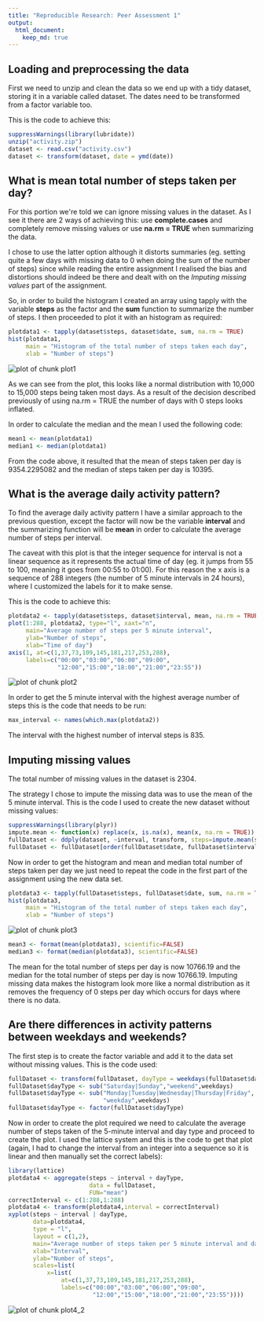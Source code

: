 ```yaml
---
title: "Reproducible Research: Peer Assessment 1"
output: 
  html_document:
    keep_md: true
---
```




## Loading and preprocessing the data
First we need to unzip and clean the data so we end up with a tidy dataset,
storing it in a variable called dataset. The dates need to be transformed from
a factor variable too.

This is the code to achieve this:

```r
suppressWarnings(library(lubridate))
unzip("activity.zip")
dataset <- read.csv("activity.csv")
dataset <- transform(dataset, date = ymd(date))
```

## What is mean total number of steps taken per day?
For this portion we're told we can ignore missing values in the dataset. As I
see it there are 2 ways of achieving this: use **complete.cases** and completely
remove missing values or use **na.rm = TRUE** when summarizing the data.

I chose to use the latter option although it distorts summaries (eg. setting
quite a few days with missing data to 0 when doing the sum of the number of
steps) since while reading the entire assignment I realised the bias and
distortions should indeed be there and dealt with on the *Imputing missing
values* part of the assignment.

So, in order to build the histogram I created an array using tapply with the
variable **steps** as the factor and the **sum** function to summarize the 
number of steps. I then proceeded to plot it with an histogram as required:


```r
plotdata1 <- tapply(dataset$steps, dataset$date, sum, na.rm = TRUE)
hist(plotdata1,
     main = "Histogram of the total number of steps taken each day",
     xlab = "Number of steps")
```

![plot of chunk plot1](figure/plot1-1.png) 

As we can see from the plot, this looks like a normal distribution with 10,000
to 15,000 steps being taken most days. As a result of the decision described
previously of using na.rm = TRUE the number of days with 0 steps looks inflated.

In order to calculate the median and the mean I used the following code:


```r
mean1 <- mean(plotdata1)
median1 <- median(plotdata1)
```

From the code above, it resulted that the mean of steps taken per day is
9354.2295082 and the median of steps taken per day is 10395.

## What is the average daily activity pattern?

To find the average daily activity pattern I have a similar approach to the
previous question, except the factor will now be the variable **interval** and
the summarizing function will be **mean** in order to calculate the average
number of steps per interval. 

The caveat with this plot is that the integer sequence for interval is not a
linear sequence as it represents the actual time of day (eg. it jumps from 55
to 100, meaning it goes from 00:55 to 01:00). For this reason the x axis is a
sequence of 288 integers (the number of 5 minute intervals in 24 hours), where
I customized the labels for it to make sense.

This is the code to achieve this:


```r
plotdata2 <- tapply(dataset$steps, dataset$interval, mean, na.rm = TRUE)
plot(1:288, plotdata2, type="l", xaxt="n",
     main="Average number of steps per 5 minute interval",
     ylab="Number of steps",
     xlab="Time of day")
axis(1, at=c(1,37,73,109,145,181,217,253,288),
     labels=c("00:00","03:00","06:00","09:00",
              "12:00","15:00","18:00","21:00","23:55"))
```

![plot of chunk plot2](figure/plot2-1.png) 

In order to get the 5 minute interval with the highest average number of steps
this is the code that needs to be run:


```r
max_interval <- names(which.max(plotdata2))
```

The interval with the highest number of interval steps is 835.

## Imputing missing values

The total number of missing values in the dataset is
2304.

The strategy I chose to impute the missing data was to use the mean of the 5
minute interval. This is the code I used to create the new dataset without 
missing values:


```r
suppressWarnings(library(plyr))
impute.mean <- function(x) replace(x, is.na(x), mean(x, na.rm = TRUE))
fullDataset <- ddply(dataset, ~interval, transform, steps=impute.mean(steps))
fullDataset <- fullDataset[order(fullDataset$date, fullDataset$interval),]
```

Now in order to get the histogram and mean and median total number of steps
taken per day we just need to repeat the code in the first part of the
assignment using the new data set.


```r
plotdata3 <- tapply(fullDataset$steps, fullDataset$date, sum, na.rm = TRUE)
hist(plotdata3,
     main = "Histogram of the total number of steps taken each day",
     xlab = "Number of steps")
```

![plot of chunk plot3](figure/plot3-1.png) 

```r
mean3 <- format(mean(plotdata3), scientific=FALSE)
median3 <- format(median(plotdata3), scientific=FALSE)
```

The mean for the total number of steps per day is now 10766.19 and the median
for the total number of steps per day is now 10766.19. Imputing missing
data makes the histogram look more like a normal distribution as it removes the
frequency of 0 steps per day which occurs for days where there is no data.

## Are there differences in activity patterns between weekdays and weekends?

The first step is to create the factor variable and add it to the data set
without missing values. This is the code used:


```r
fullDataset <- transform(fullDataset, dayType = weekdays(fullDataset$date))
fullDataset$dayType <- sub("Saturday|Sunday","weekend",weekdays)
fullDataset$dayType <- sub("Monday|Tuesday|Wednesday|Thursday|Friday",
                           "weekday",weekdays)
fullDataset$dayType <- factor(fullDataset$dayType)
```

Now in order to create the plot required we need to calculate the average number
of steps taken of the 5-minute interval and day type and proceed to create the
plot. I used the lattice system and this is the code to get that plot (again, I
had to change the interval from an integer into a sequence so it is linear and
then manually set the correct labels):


```r
library(lattice)
plotdata4 <- aggregate(steps ~ interval + dayType,
                       data = fullDataset,
                       FUN="mean")
correctInterval <- c(1:288,1:288)
plotdata4 <- transform(plotdata4,interval = correctInterval)
xyplot(steps ~ interval | dayType,
       data=plotdata4,
       type = "l",
       layout = c(1,2),
       main="Average number of steps taken per 5 minute interval and day type",
       xlab="Interval",
       ylab="Number of steps",
       scales=list(
           x=list(
               at=c(1,37,73,109,145,181,217,253,288),
               labels=c("00:00","03:00","06:00","09:00",
                        "12:00","15:00","18:00","21:00","23:55"))))
```

![plot of chunk plot4_2](figure/plot4_2-1.png) 
